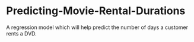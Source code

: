 # Predicting-Movie-Rental-Durations
A regression model which will help predict the number of days a customer rents a DVD.
